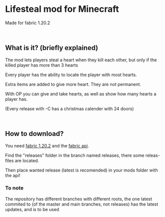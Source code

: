 # Lifesteal mod for Minecraft
<p>Made for fabric 1.20.2</p>
<br/>

## What is it? (briefly explained)
<p>The mod lets players steal a heart when they kill each other, but only if the killed player has more than 3 hearts</p>
<p>Every player has the ability to locate the player with most hearts.</p>
<p>Extra items are added to give more heart. They are not permanent.</p>
<p>With OP you can give and take hearts, as well as show how many hearts a player has.</p>
<p>(Every release with -C has a christmas calender with 24 doors)</p>
<br/>

## How to download?
<p>You need <a href=https://fabricmc.net/use/installer/>fabric 1.20.2</a> and the <a href=https://www.curseforge.com/minecraft/mc-mods/fabric-api>fabric api</a>.</p>
<p>Find the "releases" folder in the branch named releases, there some releas-files are located.</p>
<p>Then place wanted release (latest is recomended) in your mods folder with the api!</p>


### To note
<p>The repository has different branches with different roots, the one latest commited to (of the master and main branches, not releases) has the latest updates, and is to be used</p>
